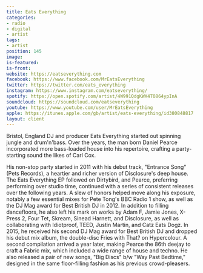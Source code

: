 ```yaml
---
title: Eats Everything
categories:
- radio
- digital
- artist
tags:
- artist
position: 145
image: 
is-featured: 
is-front: 
website: https://eatseverything.com
facebook: https://www.facebook.com/MrEatsEverything
twitter: https://twitter.com/eats_everything
instagram: https://www.instagram.com/eatseverything/
spotify: https://open.spotify.com/artist/4W991QdgKWX4TO864ypInA
soundcloud: https://soundcloud.com/eatseverything
youtube: https://www.youtube.com/user/MrEatsEverything
apple: https://itunes.apple.com/gb/artist/eats-everything/id380848817
layout: client
---
```


Bristol, England DJ and producer Eats Everything started out spinning jungle and drum'n'bass. Over the years, the man born Daniel Pearce incorporated more bass-loaded house into his repertoire, crafting a party-starting sound the likes of Carl Cox.

His non-stop party started in 2011 with his debut track, "Entrance Song" (Pets Records), a heartier and richer version of Disclosure's deep house. The Eats Everything EP followed on Dirtybird, and Pearce, preferring performing over studio time, continued with a series of consistent releases over the following years. A slew of honors helped move along his exposure, notably a few essential mixes for Pete Tong's BBC Radio 1 show, as well as the DJ Mag award for Best British DJ in 2012. In addition to filling dancefloors, he also left his mark on works by Adam F, Jamie Jones, X-Press 2, Four Tet, Skream, Sinead Harnett, and Disclosure, as well as collaborating with Idiotproof, TEED, Justin Martin, and Catz Eats Dogz. In 2015, he received his second DJ Mag award for Best British DJ and dropped his debut mix album, the double-disc Fries with That? on Hypercolour. A second compilation arrived a year later, making Pearce the 86th deejay to craft a Fabric mix, which included a wide range of house and techno. He also released a pair of new songs, "Big Discs" b/w "Way Past Bedtime," designed in the same floor-filling fashion as his previous crowd-pleasers.